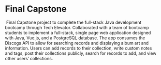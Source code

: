 # Final Capstone
​
Final Capstone project to complete the full-stack Java development bootcamp through Tech Elevator. Collaborated with a team of bootcamp students to implement a full-stack, single page web application designed with Java, Vue.js, and a PostgreSQL database. The app consumes the Discogs API to allow for searching records and displaying album art and information. Users can add records to their collection, write custom notes and tags, post their collections publicly, search for records to add, and view other users’ collections.
